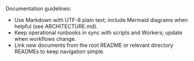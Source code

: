 Documentation guidelines:
- Use Markdown with UTF-8 plain text; include Mermaid diagrams when helpful (see ARCHITECTURE.md).
- Keep operational runbooks in sync with scripts and Workers; update when workflows change.
- Link new documents from the root README or relevant directory READMEs to keep navigation simple.
